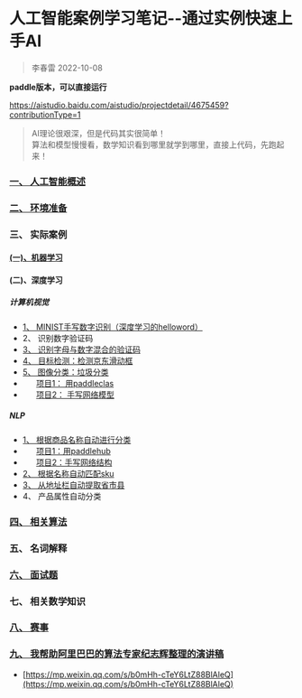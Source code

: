 # 人工智能案例学习笔记--通过实例快速上手AI
> 李春雷 2022-10-08

**paddle版本，可以直接运行**

https://aistudio.baidu.com/aistudio/projectdetail/4675459?contributionType=1

> <html>
>  AI理论很艰深，但是代码其实很简单！<br>
>  算法和模型慢慢看，数学知识看到哪里就学到哪里，直接上代码，先跑起来！
> </html>



### [ 一、 人工智能概述](https://github.com/szliszt/AI_Study_Notes_ByCase/blob/main/1.md)


### [二、 环境准备](https://github.com/szliszt/AI_Study_Notes_ByCase/blob/main/2.md)

### 三、 实际案例
#### [(一)、机器学习](https://github.com/szliszt/AI_Study_Notes_ByCase/blob/main/3.1.md)

#### (二)、深度学习
##### 计算机视觉
- [1、 MINIST手写数字识别（深度学习的helloword）](https://github.com/szliszt/AI_Study_Notes_ByCase/blob/main/3.2.1.md)
- 2、 识别数字验证码
- [3、 识别字母与数字混合的验证码](https://github.com/szliszt/AI_Study_Notes_ByCase/blob/main/3.2.3.md)
- [4、 目标检测：检测京东滑动框](https://github.com/szliszt/AI_Study_Notes_ByCase/blob/main/3.2.4.md)
- [5、 图像分类：垃圾分类]()
- &nbsp; &nbsp; &nbsp;   [项目1： 用paddleclas](https://github.com/szliszt/AI_Study_Notes_ByCase/blob/main/3.2.5.2.md)
- &nbsp; &nbsp; &nbsp;   [项目2： 手写网络模型](https://github.com/szliszt/AI_Study_Notes_ByCase/blob/main/3.2.5.1.md)

##### NLP
- [1、 根据商品名称自动进行分类]()
- &nbsp; &nbsp; &nbsp; [项目1：用paddlehub](https://github.com/szliszt/AI_Study_Notes_ByCase/blob/main/3.2.6.2.md)
- &nbsp; &nbsp; &nbsp; [项目2：手写网络结构](https://github.com/szliszt/AI_Study_Notes_ByCase/blob/main/3.2.6.1.md)
- [2、 根据名称自动匹配sku](https://github.com/szliszt/AI_Study_Notes_ByCase/blob/main/3.2.7.md)
- [3、 从地址栏自动提取省市县](https://github.com/szliszt/AI_Study_Notes_ByCase/blob/main/3.2.8.md)
- 4、 产品属性自动分类 

### [四、 相关算法](https://github.com/szliszt/AI_Study_Notes_ByCase/blob/main/4.md)

### 五、 名词解释

### [六、 面试题](https://github.com/szliszt/AI_Study_Notes_ByCase/blob/main/6.md)

### 七、 相关数学知识

### [八、 赛事](https://github.com/szliszt/AI_Study_Notes_ByCase/blob/main/9.md)


### [九、 我帮助阿里巴巴的算法专家纪志辉整理的演讲稿](https://mp.weixin.qq.com/s/b0mHh-cTeY6LtZ88BlAleQ)
- [https://mp.weixin.qq.com/s/b0mHh-cTeY6LtZ88BlAleQ](https://mp.weixin.qq.com/s/b0mHh-cTeY6LtZ88BlAleQ)
